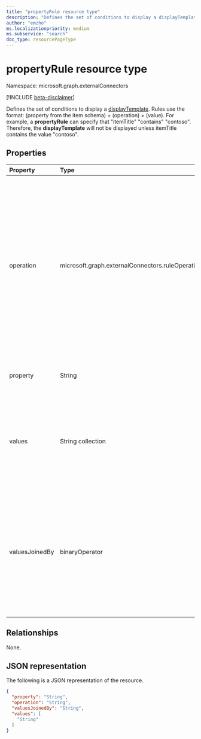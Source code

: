 ```yaml
---
title: "propertyRule resource type"
description: "Defines the set of conditions to display a displayTemplate"
author: "emzho"
ms.localizationpriority: medium
ms.subservice: "search"
doc_type: resourcePageType
---
```


# propertyRule resource type

Namespace: microsoft.graph.externalConnectors

[!INCLUDE [beta-disclaimer](../../includes/beta-disclaimer.md)]

Defines the set of conditions to display a [displayTemplate](../resources/externalconnectors-displaytemplate.md). Rules use the format: (property from the item schema) + (operation) + (value). For example, a **propertyRule** can specify that "itemTitle" "contains" "contoso". Therefore, the **displayTemplate** will not be displayed unless itemTitle contains the value "contoso".

## Properties
|Property|Type|Description|
|:---|:---|:---|
|operation|microsoft.graph.externalConnectors.ruleOperation|Specifies the operations to be performed during evaluation of a single **propertyRule**, where `property` and a string from the `values` collection are the respective operands. Possible values are: `null`, `equals`, `notEquals`, `contains`, `notContains`, `lessThan`, `greaterThan`, `startsWith`. Required.|
|property|String|The property from the [externalItem](../resources/externalconnectors-externalitem.md) schema. Required.|
|values|String collection|A collection with one or many strings. The specified string(s) will be matched with the specified property using the specified operation. Required.|
|valuesJoinedBy|binaryOperator|The join operator for evaluating multiple **propertyRules**. For example, if `and` is specified, then all **propertyRules** must be true for the **propertyRule** to be true. Possible values are: `or`, `and`. Required.|

## Relationships
None.

## JSON representation
The following is a JSON representation of the resource.
<!-- {
  "blockType": "resource",
  "@odata.type": "microsoft.graph.externalConnectors.propertyRule"
}
-->
``` json
{
  "property": "String",
  "operation": "String",
  "valuesJoinedBy": "String",
  "values": [
    "String"
  ]
}
```

